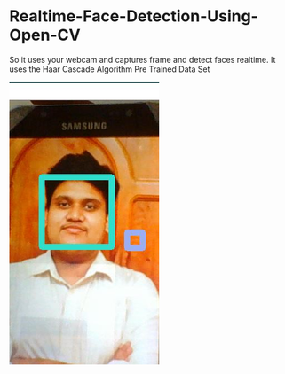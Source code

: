 # Realtime-Face-Detection-Using-Open-CV

So it uses your webcam and captures frame and detect faces realtime.
It uses the Haar Cascade Algorithm Pre Trained Data Set

 ![](Capture.JPG)
